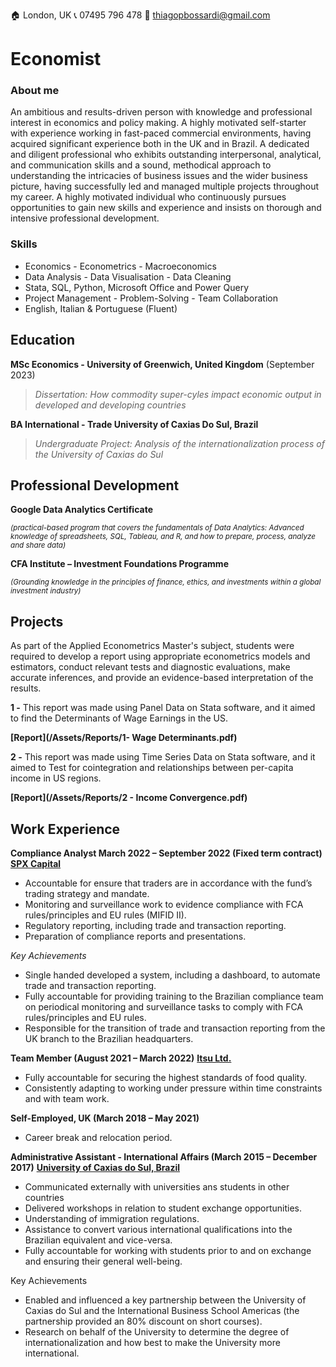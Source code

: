 🏠 London, UK	     📞 07495 796 478	      📧 thiagopbossardi@gmail.com

# Economist

### About me
An ambitious and results-driven person with knowledge and professional interest in economics and policy making. A highly
motivated self-starter with experience working in fast-paced commercial environments, having acquired significant
experience both in the UK and in Brazil. A dedicated and diligent professional who exhibits outstanding interpersonal,
analytical, and communication skills and a sound, methodical approach to understanding the intricacies of business issues
and the wider business picture, having successfully led and managed multiple projects throughout my career. A highly
motivated individual who continuously pursues opportunities to gain new skills and experience and insists on thorough
and intensive professional development.

### Skills
- Economics - Econometrics - Macroeconomics 
- Data Analysis - Data Visualisation - Data Cleaning  
- Stata, SQL, Python, Microsoft Office and Power Query
- Project Management - Problem-Solving - Team Collaboration
- English, Italian & Portuguese (Fluent)


## Education
**MSc Economics - University of Greenwich, United Kingdom** (September 2023)

  >*Dissertation: How commodity super-cyles impact economic output in developed and developing countries*
 
**BA International - Trade University of Caxias Do Sul, Brazil**

  >*Undergraduate Project: Analysis of the internationalization process of the University of Caxias do Sul*


## Professional Development
**Google Data Analytics Certificate**

<sub>*(practical-based program that covers the fundamentals of Data Analytics: Advanced knowledge of spreadsheets, SQL, Tableau, and R, and how to prepare, process, analyze and share data)*</sub>

**CFA Institute – Investment Foundations Programme**

<sub>*(Grounding knowledge in the principles of finance, ethics, and investments within a global investment industry)*</sub> 


## Projects
 As part of the Applied Econometrics Master's subject, students were required to develop a report using appropriate econometrics models and estimators, conduct relevant tests and diagnostic evaluations, make accurate inferences, and provide an evidence-based interpretation of the results.

**1 -** This report was made using Panel Data on Stata software, and it aimed to find the Determinants of Wage Earnings in the US.

**[Report](/Assets/Reports/1- Wage Determinants.pdf)**


**2 -** This report was made using Time Series Data on Stata software, and it aimed to Test for cointegration and relationships between per-capita income in US regions.

**[Report](/Assets/Reports/2 - Income Convergence.pdf)**



## Work Experience
**Compliance Analyst March 2022 – September 2022 (Fixed term contract)**
**[SPX Capital](https://www.spxcapital.com/en/home/)**
- Accountable for ensure that traders are in accordance with the fund’s trading strategy and mandate.
- Monitoring and surveillance work to evidence compliance with FCA rules/principles and EU rules (MIFID II).
- Regulatory reporting, including trade and transaction reporting.
-	Preparation of compliance reports and presentations.


*Key Achievements*
- Single handed developed a system, including a dashboard, to automate trade and transaction reporting.
- Fully accountable for providing training to the Brazilian compliance team on periodical monitoring and surveillance tasks to comply with FCA rules/principles and EU rules.
- Responsible for the transition of trade and transaction reporting from the UK branch to the Brazilian headquarters.

**Team Member (August 2021 – March 2022)**
**[Itsu Ltd.](https://www.itsu.com/)**
- Fully accountable for securing the highest standards of food quality.
- Consistently adapting to working under pressure within time constraints and with team work. 

**Self-Employed, UK (March 2018 – May 2021)**
- Career break and relocation period.   
  
**Administrative Assistant - International Affairs (March 2015 – December 2017)**
**[University of Caxias do Sul, Brazil](https://www.ucs.br/site)**
-	Communicated externally with universities ans students in other countries
-	Delivered workshops in relation to student exchange opportunities.
-	Understanding of immigration regulations. 
-	Assistance to convert various international qualifications into the Brazilian equivalent and vice-versa.
-	Fully accountable for working with students prior to and on exchange and ensuring their general well-being.
  
Key Achievements
-	Enabled and influenced a key partnership between the University of Caxias do Sul and the International Business School Americas (the partnership provided an 80% discount on short courses).
-	Research on behalf of the University to determine the degree of internationalization and how best to make the University more international. 

